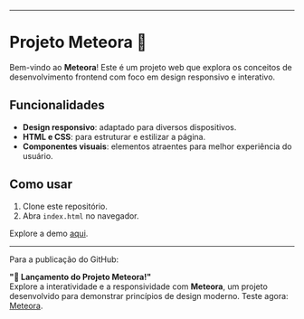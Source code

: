 

---

# Projeto Meteora 🌌

Bem-vindo ao **Meteora**! Este é um projeto web que explora os conceitos de desenvolvimento frontend com foco em design responsivo e interativo.

## Funcionalidades
- **Design responsivo**: adaptado para diversos dispositivos.
- **HTML e CSS**: para estruturar e estilizar a página.
- **Componentes visuais**: elementos atraentes para melhor experiência do usuário.

## Como usar
1. Clone este repositório.
2. Abra `index.html` no navegador.

Explore a demo [aqui](https://kimurinhakikii.github.io/projeto-meteora/).

---

Para a publicação do GitHub:

**"🚀 Lançamento do Projeto Meteora!"**  
Explore a interatividade e a responsividade com **Meteora**, um projeto desenvolvido para demonstrar princípios de design moderno. Teste agora: [Meteora](https://kimurinhakikii.github.io/projeto-meteora/).
